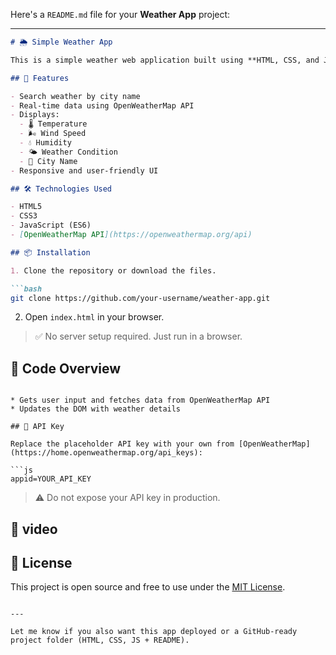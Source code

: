 Here's a `README.md` file for your **Weather App** project:

---

````markdown
# 🌦️ Simple Weather App

This is a simple weather web application built using **HTML, CSS, and JavaScript**. It fetches real-time weather data using the [OpenWeatherMap API](https://openweathermap.org/api) and displays the temperature, weather condition, wind speed, and humidity for a given city.

## 🚀 Features

- Search weather by city name
- Real-time data using OpenWeatherMap API
- Displays:
  - 🌡 Temperature
  - 🌬 Wind Speed
  - 💧 Humidity
  - 🌤 Weather Condition
  - 🌇 City Name
- Responsive and user-friendly UI

## 🛠️ Technologies Used

- HTML5
- CSS3
- JavaScript (ES6)
- [OpenWeatherMap API](https://openweathermap.org/api)

## 📦 Installation

1. Clone the repository or download the files.

```bash
git clone https://github.com/your-username/weather-app.git
````

2. Open `index.html` in your browser.

> ✅ No server setup required. Just run in a browser.

## 📄 Code Overview


```

* Gets user input and fetches data from OpenWeatherMap API
* Updates the DOM with weather details

## 🔑 API Key

Replace the placeholder API key with your own from [OpenWeatherMap](https://home.openweathermap.org/api_keys):

```js
appid=YOUR_API_KEY
```

> ⚠️ Do not expose your API key in production.

## 📸 video









## 📝 License

This project is open source and free to use under the [MIT License](LICENSE).

```

---

Let me know if you also want this app deployed or a GitHub-ready project folder (HTML, CSS, JS + README).
```
